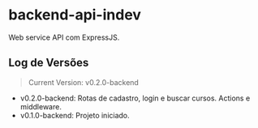 # backend-api-indev

Web service API com ExpressJS.

## Log de Versões

> Current Version: v0.2.0-backend

- v0.2.0-backend: Rotas de cadastro, login e buscar cursos. Actions e middleware.
- v0.1.0-backend: Projeto iniciado.